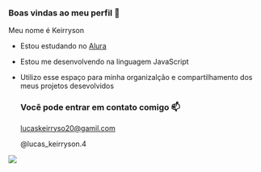 ### Boas vindas ao meu perfil  💝

Meu nome é Keirryson 

- Estou estudando no [Alura](https://www.alura.com.br)
- Estou me desenvolvendo na linguagem JavaScript
- Utilizo esse espaço para minha organizalção e compartilhamento dos meus projetos desevolvidos

  ### Você pode entrar em contato comigo 📫

  lucaskeirryso20@gamil.com
  
  @lucas_keirryson.4

![](https://media.tenor.com/o7LO99ykfccAAAAi/anime-naruto.gif)
